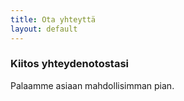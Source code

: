 ```yaml
---
title: Ota yhteyttä
layout: default
---
```


### Kiitos yhteydenotostasi

Palaamme asiaan mahdollisimman pian.

<script>
    ga('send', 'event', 'contact-form', 'thank-you-reached');
    mixpanel.track("Contact form Thank you message reached.");
</script>
